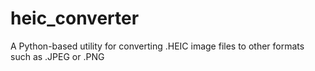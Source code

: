 # heic_converter
A Python-based utility for converting .HEIC image files to other formats such as .JPEG or .PNG
